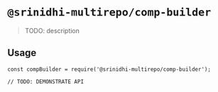 # `@srinidhi-multirepo/comp-builder`

> TODO: description
 
## Usage

```
const compBuilder = require('@srinidhi-multirepo/comp-builder');

// TODO: DEMONSTRATE API 
```
